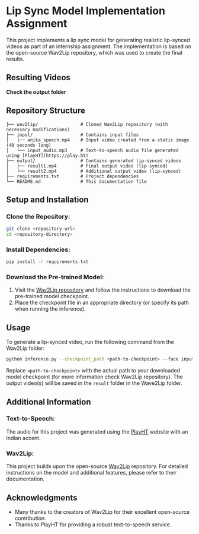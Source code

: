 # Lip Sync Model Implementation Assignment

This project implements a lip sync model for generating realistic lip-synced videos as part of an internship assignment. The implementation is based on the open-source Wav2Lip repository, which was used to create the final results.

## Resulting Videos 
**Check the output folder**

## Repository Structure

```
├── wav2lip/                # Cloned Wav2Lip repository (with necessary modifications)
├── input/                  # Contains input files
│   ├── anika_speech.mp4    # Input video created from a static image (40 seconds long)
│   └── input_audio.mp3     # Text-to-speech audio file generated using [PlayHT](https://play.ht)
├── output/                 # Contains generated lip-synced videos
│   ├── result1.mp4         # Final output video (lip-synced)
│   └── result2.mp4         # Additional output video (lip-synced)
├── requirements.txt        # Project dependencies
└── README.md               # This documentation file
```

## Setup and Installation

### Clone the Repository:
```bash
git clone <repository-url>
cd <repository-directory>
```

### Install Dependencies:
```bash
pip install -r requirements.txt
```

### Download the Pre-trained Model:

1. Visit the [Wav2Lip repository](https://github.com/Rudrabha/Wav2Lip) and follow the instructions to download the pre-trained model checkpoint.
2. Place the checkpoint file in an appropriate directory (or specify its path when running the inference).

## Usage

To generate a lip-synced video, run the following command from the Wav2Lip folder:
```bash
python inference.py --checkpoint_path <path-to-checkpoint> --face input/anika_speech.mp4 --audio input/input_audio.mp3
```
Replace `<path-to-checkpoint>` with the actual path to your downloaded model checkpoint (for more information check Wav2Lip repository). The output video(s) will be saved in the `result` folder in the Wave2Lip folder.

## Additional Information

### Text-to-Speech:
The audio for this project was generated using the [PlayHT](https://play.ht) website with an Indian accent.

### Wav2Lip:
This project builds upon the open-source [Wav2Lip](https://github.com/Rudrabha/Wav2Lip) repository. For detailed instructions on the model and additional features, please refer to their documentation.

## Acknowledgments

- Many thanks to the creators of Wav2Lip for their excellent open-source contribution.
- Thanks to PlayHT for providing a robust text-to-speech service.
